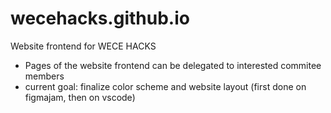 # wecehacks.github.io
Website frontend for WECE HACKS
* Pages of the website frontend can be delegated to interested commitee members
* current goal: finalize color scheme and website layout (first done on figmajam, then on vscode)

